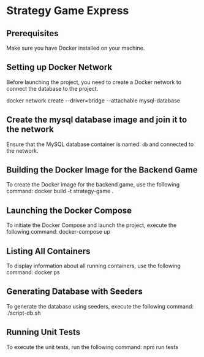 # Strategy Game Express

## Prerequisites
Make sure you have Docker installed on your machine.

## Setting up Docker Network
Before launching the project, you need to create a Docker network to connect the database to the project. 

docker network create --driver=bridge --attachable mysql-database

## Create the mysql database image and join it to the network
Ensure that the MySQL database container is named: `db` and connected to the network.

## Building the Docker Image for the Backend Game
To create the Docker image for the backend game, use the following command:
docker build -t strategy-game .

## Launching the Docker Compose
To initiate the Docker Compose and launch the project, execute the following command:
docker-compose up

## Listing All Containers
To display information about all running containers, use the following command:
docker ps

## Generating Database with Seeders
To generate the database using seeders, execute the following command:
./script-db.sh

## Running Unit Tests
To execute the unit tests, run the following command:
npm run tests

